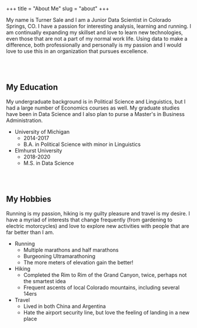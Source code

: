 +++
title = "About Me"
slug = "about"
+++

My name is Turner Sale and I am a Junior Data Scientist in Colorado Springs, CO. I have a passion for interesting analysis, learning and running. I am continually expanding my skillset and love to learn new technologies, even those that are not a part of my normal work life. Using data to make a difference, both professionally and personally is my passion and I would love to use this in an organization that pursues excellence.

<br>
<br>

## My Education
My undergraduate background is in Political Science and Linguistics, but I had a large number of Economics courses as well. My graduate studies have been in Data Science and I also plan to purse a Master's in Business Administration.

* University of Michigan
  * 2014-2017
  * B.A. in Political Science with minor in Linguistics
* Elmhurst University
  * 2018-2020
  * M.S. in Data Science

<br>
<br>

## My Hobbies
Running is my passion, hiking is my guilty pleasure and travel is my desire. I have a myriad of interests that change frequently (from gardening to electric motorcycles) and love to explore new activities with people that are far better than I am.

* Running
  * Multiple marathons and half marathons
  * Burgeoning Ultramarathoning 
  * The more meters of elevation gain the better!
* Hiking
  * Completed the Rim to Rim of the Grand Canyon, twice, perhaps not the smartest idea
  * Frequent ascents of local Colorado mountains, including several 14ers
* Travel
  * Lived in both China and Argentina
  * Hate the airport security line, but love the feeling of landing in a new place

<br>
<br>
